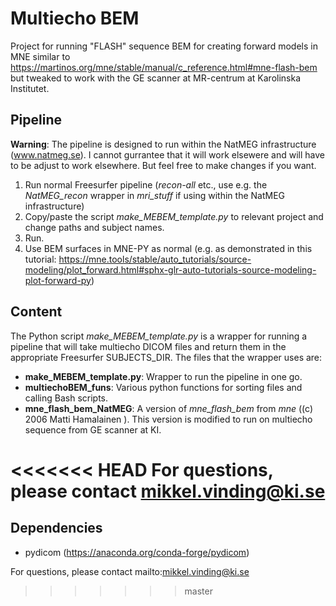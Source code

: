 # Multiecho BEM
Project for running "FLASH" sequence BEM for creating forward models in MNE similar to https://martinos.org/mne/stable/manual/c_reference.html#mne-flash-bem but tweaked to work with the GE scanner at MR-centrum at Karolinska Institutet.

## Pipeline
**Warning**: The pipeline is designed to run within the NatMEG infrastructure (www.natmeg.se). I cannot gurrantee that it will work elsewere and will have to be adjust to work elsewhere. But feel free to make changes if you want.

1. Run normal Freesurfer pipeline (*recon-all* etc., use e.g. the *NatMEG_recon* wrapper in *mri_stuff* if using within the NatMEG infrastructure)
2. Copy/paste the script *make_MEBEM_template.py* to relevant project and change paths and subject names.
3. Run.
4. Use BEM surfaces in MNE-PY as normal (e.g. as demonstrated in this tutorial: https://mne.tools/stable/auto_tutorials/source-modeling/plot_forward.html#sphx-glr-auto-tutorials-source-modeling-plot-forward-py)

## Content
The Python script *make_MEBEM_template.py* is a wrapper for running a pipeline that will take multiecho DICOM files and return them in the appropriate Freesurfer SUBJECTS_DIR. The files that the wrapper uses are:

* **make_MEBEM_template.py**: Wrapper to run the pipeline in one go.
* **multiechoBEM_funs**: Various python functions for sorting files and calling Bash scripts.
* **mne_flash_bem_NatMEG**: A version of *mne_flash_bem* from *mne* ((c) 2006 Matti Hamalainen ). This version is modified to run on multiecho sequence from GE scanner at KI.

<<<<<<< HEAD
For questions, please contact mikkel.vinding@ki.se
=======
## Dependencies
* pydicom (https://anaconda.org/conda-forge/pydicom)

For questions, please contact mailto:mikkel.vinding@ki.se
>>>>>>> master
